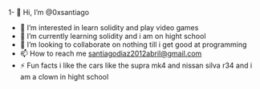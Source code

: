 1- 👋 Hi, I’m @0xsantiago
- 👀 I’m interested in learn solidity and play video games
- 🌱 I’m currently learning solidity and i am on hight school
- 💞️ I’m looking to collaborate on nothing till i get good at programming
- 📫 How to reach me santiagodiaz2012abril@gmail.com
- ⚡ Fun facts i like the cars like the supra mk4 and nissan silva r34 and i am a clown in hight school

<!---
0xsantiago/0xsantiago is a ✨ special ✨ repository because its `README.md` (this file) appears on your GitHub profile.
You can click the Preview link to take a look at your changes.
--->
